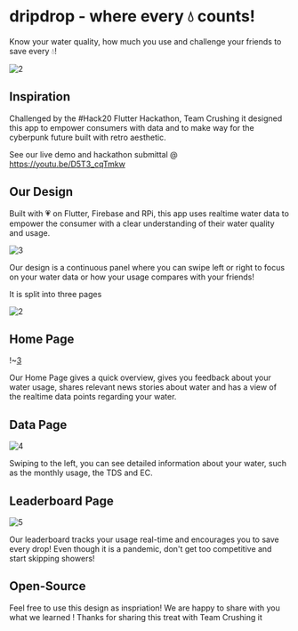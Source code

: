 # dripdrop - where every 💧 counts!

Know your water quality, how much you use and challenge your friends to save every 💧! 


![2](https://github.com/Team-Crushing-It/dripdrop/blob/master/assets/dripdropgif.gif)

## Inspiration

Challenged by the #Hack20 Flutter Hackathon, Team Crushing it designed this app to empower consumers with data and to make way for the cyberpunk future built with retro aesthetic. 

See our live demo and hackathon submittal @ https://youtu.be/D5T3_cqTmkw

## Our Design

Built with 💗 on Flutter, Firebase and RPi, this app uses realtime water data to empower the consumer with a clear understanding of their water quality and usage.

![3](/assets/explanation.png)

Our design is a continuous panel where you can swipe left or right to focus on your water data or how your usage compares with your friends!

It is split into three pages

![2](/assets/presentation.png)

## Home Page
!~[3](/assets/homepage.png)

Our Home Page gives a quick overview, gives you feedback about your water usage, shares relevant news stories about water and has a view of the realtime data points regarding your water.

## Data Page

![4](/assets/Data.png)

Swiping to the left, you can see detailed information about your water, such as the monthly usage, the TDS and EC. 

## Leaderboard Page

![5](/assets/leaderboardpage.png)

Our leaderboard tracks your usage real-time and encourages you to save every drop! Even though it is a pandemic, don't get too competitive and start skipping showers!

## Open-Source

Feel free to use this design as inspriation! We are happy to share with you what we learned ! Thanks for sharing this treat with Team Crushing it

